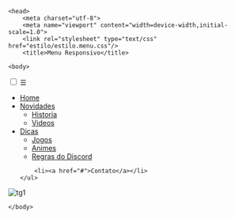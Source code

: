 <!DOCTYPE html>
<html>

    <head>
        <meta charset="utf-8">
		<meta name="viewport" content="width=device-width,initial-scale=1.0">
		<link rel="stylesheet" type="text/css" href="estilo/estilo.menu.css"/>
        <title>Menu Responsivo</title>
		
    <body>
<input type="checkbox" id="bt_menu">
<label for="bt_menu">&#9776;</label>

<nav class="menu">
	<ul>
    	<li><a href="#">Home</a></li>
          <li><a href="#">Novidades</a>
        	<ul>
            	<li><a href="#">Historia</a>
                <li><a href="#">Videos</a>
            </ul>
        </li>
        <li><a href="#">Dicas</a>
        	<ul class="submenu">
            	<li><a href="#">Jogos</a>
                <li><a href="#">Animes</a>
                <li><a href="#">Regras do Discord</a>
            </ul>
        </li>
      
        <li><a href="#">Contato</a></li>
    </ul>
</nav>
   
   ![tg1](https://occ-0-1818-586.1.nflxso.net/dnm/api/v6/9pS1daC2n6UGc3dUogvWIPMR_OU/AAAABR4GP1zXQ32ZnC0iCONIzsOYDpZi76Wve07Y51yUZbPbAcV4j8UsDNMENxGfCAygQM2wJ5dMzmtB_Ns5cAXLK6izbMC0cC8wBgvWQD3sLn7Ia87T.jpg?r=bd3)

    </body>
</html>
